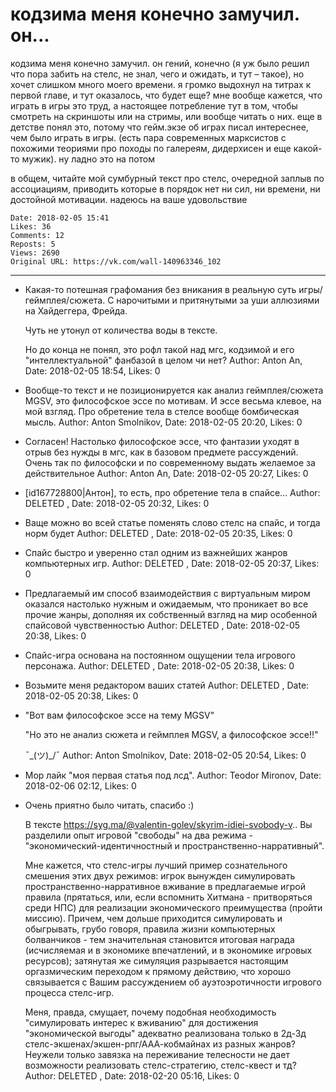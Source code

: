 # кодзима меня конечно замучил. он...

кодзима меня конечно замучил. он гений, конечно (я уж было решил что пора забить на стелс, не знал, чего и ожидать, и тут – такое), но хочет слишком много моего времени. я громко выдохнул на титрах к первой главе, и тут оказалось, что будет еще? мне вообще кажется, что играть в игры это труд, а настоящее потребление тут в том, чтобы смотреть на скриншоты или на стримы, или вообще читать о них. еще в детстве понял это, потому что гейм.экзе об играх писал интереснее, чем было играть в игры. (есть пара современных марксистов с похожими теориями про походы по галереям, дидерхисен и еще какой-то мужик). ну ладно это на потом

в общем, читайте мой сумбурный текст про стелс, очередной заплыв по ассоциациям, приводить которые в порядок нет ни сил, ни времени, ни достойной мотивации. надеюсь на ваше удовольствие

    Date: 2018-02-05 15:41
    Likes: 36
    Comments: 12
    Reposts: 5
    Views: 2690
    Original URL: https://vk.com/wall-140963346_102



--------------------

  * Какая-то потешная графомания  без вникания в реальную суть игры/геймплея/сюжета. С нарочитыми и притянутыми за уши аллюзиями на Хайдеггера, Фрейда.
    
    Чуть не утонул от количества воды в тексте.
    
    Но до конца не понял, это рофл такой над мгс, кодзимой и его "интеллектуальной" фанбазой в целом чи нет?
    Author: Anton An, Date: 2018-02-05 18:54, Likes: 0


  * Вообще-то текст и не позиционируется как анализ геймплея/сюжета MGSV, это философское эссе по мотивам. И эссе весьма клевое, на мой взгляд. Про обретение тела в стелсе вообще бомбическая мысль.
    Author: Anton Smolnikov, Date: 2018-02-05 20:20, Likes: 0


  * Согласен! Настолько философское эссе, что фантазии уходят в отрыв без нужды в мгс, как в базовом предмете рассуждений. Очень так по философски и по современному выдать желаемое за действительное
    Author: Anton An, Date: 2018-02-05 20:27, Likes: 0


  * [id167728800|Антон], то есть, про обретение тела в спайсе...
    Author: DELETED , Date: 2018-02-05 20:32, Likes: 0


  * Ваще можно во всей статье поменять слово стелс на спайс, и тогда норм будет
    Author: DELETED , Date: 2018-02-05 20:35, Likes: 0


  * Спайс быстро и уверенно стал одним из важнейших жанров компьютерных игр.
    Author: DELETED , Date: 2018-02-05 20:37, Likes: 0


  * Предлагаемый им способ взаимодействия с виртуальным миром оказался настолько нужным и ожидаемым, что проникает во все прочие жанры, дополняя их собственный взгляд на мир особенной спайсовой чувственностью
    Author: DELETED , Date: 2018-02-05 20:38, Likes: 0


  * Спайс-игра основана на постоянном ощущении тела игрового персонажа.
    Author: DELETED , Date: 2018-02-05 20:38, Likes: 0


  * Возьмите меня редактором ваших статей
    Author: DELETED , Date: 2018-02-05 20:38, Likes: 0


  * "Вот вам философское эссе на тему MGSV"
    
    "Но это не анализ сюжета и геймплея MGSV, а философское эссе!!"
    
    ¯\_(ツ)_/¯
    Author: Anton Smolnikov, Date: 2018-02-05 20:54, Likes: 0


  * Мор лайк "моя первая статья под лсд".
    Author: Teodor Mironov, Date: 2018-02-06 02:12, Likes: 0


  * Очень приятно было читать, спасибо :) 
     
    В тексте https://syg.ma/@valentin-golev/skyrim-idiei-svobody-v.. Вы разделили опыт игровой "свободы" на два режима - "экономический-идентичностный и пространственно-нарративный". 
     
    Мне кажется, что стелс-игры лучший пример сознательного смешения этих двух режимов: игрок вынужден симулировать пространственно-нарративное вживание в предлагаемые игрой правила (прятаться, или, если вспомнить Хитмана - притворяться среди НПС) для реализации экономического преимущества (пройти миссию). Причем, чем дольше приходится симулировать и обыгрывать, грубо говоря, правила жизни компьютерных болванчиков - тем значительная становится итоговая награда (исчисляемая и в экономике впечатлений, и в экономике игровых ресурсов); затянутая же симуляция разрывается настоящим оргазмическим переходом к прямому действию, что хорошо связывается с Вашим рассуждением об ауэтоэротичности игрового процесса стелс-игр. 
     
    Меня, правда, смущает, почему подобная необходимость "симулировать интерес к вживанию" для достижения "экономической выгоды" адекватно реализована только в 2д-3д стелс-экшенах/экшен-рпг/ААА-кобмайнах из разных жанров? Неужели только завязка на переживание телесности не дает возможности реализовать стелс-стратегию, стелс-квест и тд?
    Author: DELETED , Date: 2018-02-20 05:16, Likes: 0

